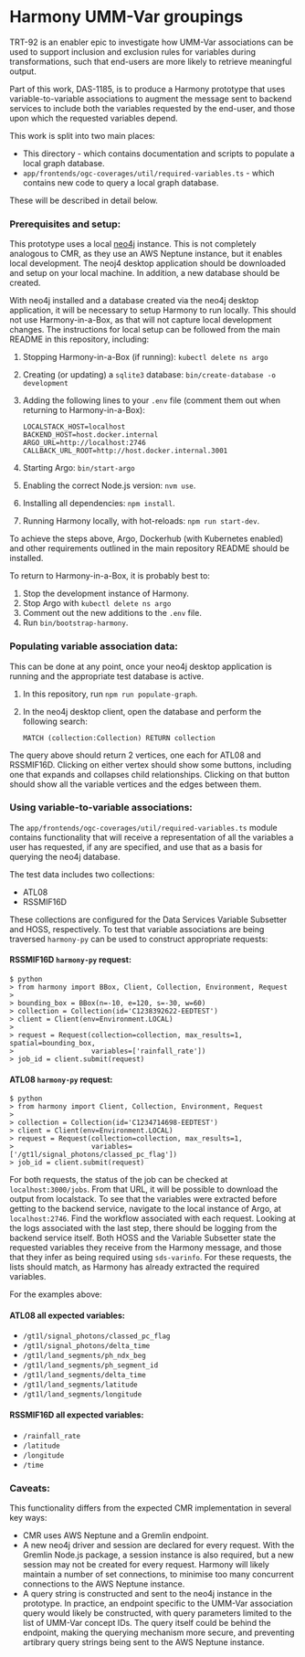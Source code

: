 # Harmony UMM-Var groupings

TRT-92 is an enabler epic to investigate how UMM-Var associations can be used
to support inclusion and exclusion rules for variables during transformations,
such that end-users are more likely to retrieve meaningful output.

Part of this work, DAS-1185, is to produce a Harmony prototype that uses
variable-to-variable associations to augment the message sent to backend
services to include both the variables requested by the end-user, and those
upon which the requested variables depend.

This work is split into two main places:

* This directory - which contains documentation and scripts to populate a local
  graph database.
* `app/frontends/ogc-coverages/util/required-variables.ts` - which contains
  new code to query a local graph database.

These will be described in detail below.

### Prerequisites and setup:

This prototype uses a local [neo4j](https://neo4j.com/download/) instance. This
is not completely analogous to CMR, as they use an AWS Neptune instance, but it
enables local development. The neoj4 desktop application should be downloaded
and setup on your local machine. In addition, a new database should be created.

With neo4j installed and a database created via the neo4j desktop application,
it will be necessary to setup Harmony to run locally. This should not use
Harmony-in-a-Box, as that will not capture local development changes. The
instructions for local setup can be followed from the main README in this
repository, including:

1) Stopping Harmony-in-a-Box (if running): `kubectl delete ns argo`
2) Creating (or updating) a `sqlite3` database: `bin/create-database -o development`
3) Adding the following lines to your `.env` file (comment them out when returning to
   Harmony-in-a-Box):

   ```
   LOCALSTACK_HOST=localhost
   BACKEND_HOST=host.docker.internal
   ARGO_URL=http://localhost:2746
   CALLBACK_URL_ROOT=http://host.docker.internal.3001
   ```
4) Starting Argo: `bin/start-argo`
5) Enabling the correct Node.js version: `nvm use`.
6) Installing all dependencies: `npm install`.
7) Running Harmony locally, with hot-reloads: `npm run start-dev`.

To achieve the steps above, Argo, Dockerhub (with Kubernetes enabled) and other
requirements outlined in the main repository README should be installed.

To return to Harmony-in-a-Box, it is probably best to:

1) Stop the development instance of Harmony.
2) Stop Argo with `kubectl delete ns argo`
3) Comment out the new additions to the `.env` file.
4) Run `bin/bootstrap-harmony`.

### Populating variable association data:

This can be done at any point, once your neo4j desktop application is running
and the appropriate test database is active.

1) In this repository, run `npm run populate-graph`.
2) In the neo4j desktop client, open the database and perform the following search:

   ```
   MATCH (collection:Collection) RETURN collection
   ```

The query above should return 2 vertices, one each for ATL08 and RSSMIF16D.
Clicking on either vertex should show some buttons, including one that expands
and collapses child relationships. Clicking on that button should show all the
variable vertices and the edges between them.

### Using variable-to-variable associations:

The `app/frontends/ogc-coverages/util/required-variables.ts` module contains
functionality that will receive a representation of all the variables a user has
requested, if any are specified, and use that as a basis for querying the neo4j
database.

The test data includes two collections:

* ATL08
* RSSMIF16D

These collections are configured for the Data Services Variable Subsetter and
HOSS, respectively. To test that variable associations are being traversed
`harmony-py` can be used to construct appropriate requests:

#### RSSMIF16D `harmony-py` request:

```
$ python
> from harmony import BBox, Client, Collection, Environment, Request
>
> bounding_box = BBox(n=-10, e=120, s=-30, w=60)
> collection = Collection(id='C1238392622-EEDTEST')
> client = Client(env=Environment.LOCAL)
>
> request = Request(collection=collection, max_results=1, spatial=bounding_box,
>                   variables=['rainfall_rate'])
> job_id = client.submit(request)
```

#### ATL08 `harmony-py` request:

```
$ python
> from harmony import Client, Collection, Environment, Request
>
> collection = Collection(id='C1234714698-EEDTEST')
> client = Client(env=Environment.LOCAL)
> request = Request(collection=collection, max_results=1,
>                   variables=['/gt1l/signal_photons/classed_pc_flag'])
> job_id = client.submit(request)
```

For both requests, the status of the job can be checked at `localhost:3000/jobs`.
From that URL, it will be possible to download the output from localstack. To
see that the variables were extracted before getting to the backend service,
navigate to the local instance of Argo, at `localhost:2746`. Find the workflow
associated with each request. Looking at the logs associated with the last
step, there should be logging from the backend service itself. Both HOSS and
the Variable Subsetter state the requested variables they receive from the
Harmony message, and those that they infer as being required using `sds-varinfo`.
For these requests, the lists should match, as Harmony has already extracted
the required variables.

For the examples above:

#### ATL08 all expected variables:

* `/gt1l/signal_photons/classed_pc_flag`
* `/gt1l/signal_photons/delta_time`
* `/gt1l/land_segments/ph_ndx_beg`
* `/gt1l/land_segments/ph_segment_id`
* `/gt1l/land_segments/delta_time`
* `/gt1l/land_segments/latitude`
* `/gt1l/land_segments/longitude`

#### RSSMIF16D all expected variables:

* `/rainfall_rate`
* `/latitude`
* `/longitude`
* `/time`

### Caveats:

This functionality differs from the expected CMR implementation in several
key ways:

* CMR uses AWS Neptune and a Gremlin endpoint.
* A new neo4j driver and session are declared for every request. With the
  Gremlin Node.js package, a session instance is also required, but a new
  session may not be created for every request. Harmony will likely maintain a
  number of set connections, to minimise too many concurrent connections to the
  AWS Neptune instance.
* A query string is constructed and sent to the neo4j instance in the prototype.
  In practice, an endpoint specific to the UMM-Var association query would
  likely be constructed, with query parameters limited to the list of UMM-Var
  concept IDs. The query itself could be behind the endpoint, making the
  querying mechanism more secure, and preventing artibrary query strings being
  sent to the AWS Neptune instance.
